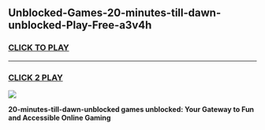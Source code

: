 
## Unblocked-Games-20-minutes-till-dawn-unblocked-Play-Free-a3v4h
<h3>
<a href="https://premium76.site?title=20-minutes-till-dawn-unblocked&ref=18A">CLICK TO PLAY</a></h3>
<hr>

<h3>
<a href="https://premium76.site?title=20-minutes-till-dawn-unblocked&ref=18A">CLICK 2 PLAY</a>
  
</h3>

<a href="https://premium76.site?title=20-minutes-till-dawn-unblocked&ref=18A"><img src="https://clearcache.store/games.png"></a>


**20-minutes-till-dawn-unblocked games unblocked: Your Gateway to Fun and Accessible Online Gaming**
